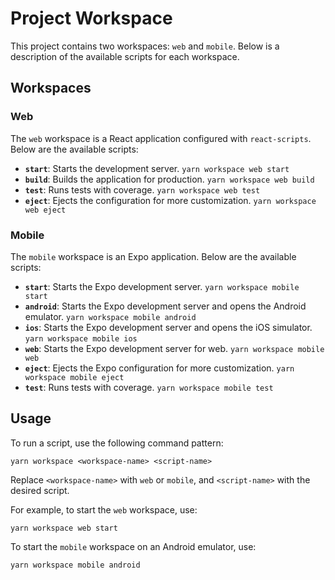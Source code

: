 # Project Workspace

This project contains two workspaces: `web` and `mobile`. Below is a description of the available scripts for each workspace.

## Workspaces

### Web

The `web` workspace is a React application configured with `react-scripts`. Below are the available scripts:

- **`start`**: Starts the development server.
  `yarn workspace web start`
- **`build`**: Builds the application for production.
  `yarn workspace web build`
- **`test`**: Runs tests with coverage.
  `yarn workspace web test`
- **`eject`**: Ejects the configuration for more customization.
  `yarn workspace web eject`

### Mobile

The `mobile` workspace is an Expo application. Below are the available scripts:

- **`start`**: Starts the Expo development server.
  `yarn workspace mobile start`
- **`android`**: Starts the Expo development server and opens the Android emulator.
  `yarn workspace mobile android`
- **`ios`**: Starts the Expo development server and opens the iOS simulator.
  `yarn workspace mobile ios`
- **`web`**: Starts the Expo development server for web.
  `yarn workspace mobile web`
- **`eject`**: Ejects the Expo configuration for more customization.
  `yarn workspace mobile eject`
- **`test`**: Runs tests with coverage.
  `yarn workspace mobile test`

## Usage

To run a script, use the following command pattern:

`yarn workspace <workspace-name> <script-name>`

Replace `<workspace-name>` with `web` or `mobile`, and `<script-name>` with the desired script.

For example, to start the `web` workspace, use:

`yarn workspace web start`

To start the `mobile` workspace on an Android emulator, use:

`yarn workspace mobile android`
